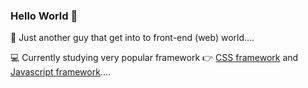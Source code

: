 ### Hello World 👋

👀 Just another guy that get into to front-end (web) world....

💻 Currently studying very popular framework 👉 [CSS framework](http://vanilla-css.com/) and [Javascript framework](http://vanilla-js.com/)....
